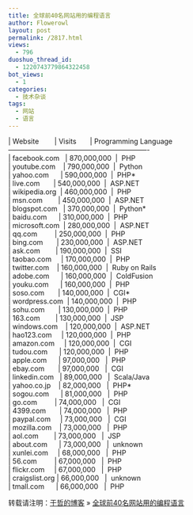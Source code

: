 ```yaml
---
title: 全球前40名网站用的编程语言
author: Flowerowl
layout: post
permalink: /2817.html
views:
  - 796
duoshuo_thread_id:
  - 1220743779864322458
bot_views:
  - 1
categories:
  - 技术杂谈
tags:
  - 网站
  - 语言
---
```

| Website        | Visits       | Programming Language  
————————————————————-  
| facebook.com   | 870,000,000  |  PHP  
| youtube.com    | 790,000,000  |  Python  
| yahoo.com      | 590,000,000  |  PHP*  
| live.com       | 540,000,000  |  ASP.NET  
| wikipedia.org  | 460,000,000  |  PHP  
| msn.com        | 450,000,000  |  ASP.NET  
| blogspot.com   | 370,000,000  |  Python*  
| baidu.com      | 310,000,000  |  PHP  
| microsoft.com  | 280,000,000  |  ASP.NET  
| qq.com         | 250,000,000  |  PHP  
| bing.com       | 230,000,000  |  ASP.NET  
| ask.com        | 190,000,000  |  SSI  
| taobao.com     | 170,000,000  |  PHP  
| twitter.com    | 160,000,000  |  Ruby on Rails  
| adobe.com      | 160,000,000  |  ColdFusion  
| youku.com      | 160,000,000  |  PHP  
| soso.com       | 140,000,000  |  CGI*  
| wordpress.com  | 140,000,000  |  PHP  
| sohu.com       | 130,000,000  |  PHP  
| 163.com        | 130,000,000  |  JSP  
| windows.com    | 120,000,000  |  ASP.NET  
| hao123.com     | 120,000,000  |  PHP  
| amazon.com     | 120,000,000  |  CGI  
| tudou.com      | 120,000,000  |  PHP  
| apple.com      | 97,000,000   |  PHP  
| ebay.com       | 97,000,000   |  CGI  
| linkedin.com   | 89,000,000   |  Scala/Java  
| yahoo.co.jp    | 82,000,000   |  PHP*  
| sogou.com      | 81,000,000   |  PHP  
| go.com         | 74,000,000   |  CGI  
| 4399.com       | 74,000,000   |  PHP  
| paypal.com     | 73,000,000   |  CGI  
| mozilla.com    | 73,000,000   |  PHP  
| aol.com        | 73,000,000   |  JSP  
| about.com      | 73,000,000   |  unknown  
| xunlei.com     | 68,000,000   |  PHP  
| 56.com         | 67,000,000   |  PHP  
| flickr.com     | 67,000,000   |  PHP  
| craigslist.org | 66,000,000   |  unknown  
| tmall.com      | 66,000,000   |  PHP

<div id="xunlei_com_thunder_helper_plugin_d462f475-c18e-46be-bd10-327458d045bd">
</div>

转载请注明：[于哲的博客][1] &raquo; [全球前40名网站用的编程语言][2]

 [1]: http://localhost/wordpress
 [2]: http://localhost/wordpress/2817.html